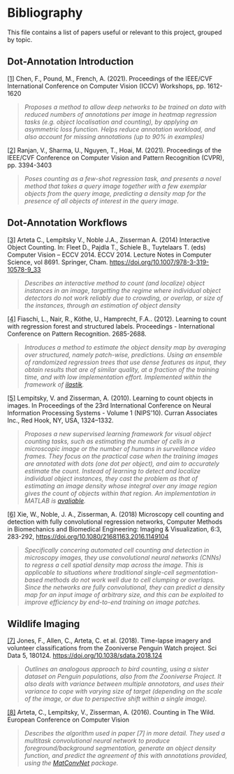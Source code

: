 # Bibliography

This file contains a list of papers useful or relevant to this project, grouped by topic.

## Dot-Annotation Introduction

[[1]](https://openaccess.thecvf.com/content/ICCV2021W/ILDAV/html/Chen_Learning_to_Localise_and_Count_With_Incomplete_Dot-Annotations_ICCVW_2021_paper.html) Chen, F., Pound, M., French, A. (2021). Proceedings of the IEEE/CVF International Conference on Computer Vision (ICCV) Workshops, pp. 1612-1620

>_Proposes a method to allow deep networks to be trained on data with reduced numbers of annotations per image in heatmap regression tasks (e.g. object localisation and counting), by applying an asymmetric loss function. Helps reduce annotation workload, and also account for missing annotations (up to 90% in examples)_

[[2]](https://openaccess.thecvf.com/content/CVPR2021/html/Ranjan_Learning_To_Count_Everything_CVPR_2021_paper.html) Ranjan, V., Sharma, U., Nguyen, T., Hoai, M. (2021). Proceedings of the IEEE/CVF Conference on Computer Vision and Pattern Recognition (CVPR), pp. 3394-3403

>_Poses counting as a few-shot regression task, and presents a novel method that takes a query image together with a few exemplar objects from the query image, predicting a density map for the presence of all objects of interest in the query image._

## Dot-Annotation Workflows

[[3]](https://www.robots.ox.ac.uk/~vgg/publications/2014/Arteta14/arteta14.pdf) Arteta C., Lempitsky V., Noble J.A., Zisserman A. (2014) Interactive Object Counting. In: Fleet D., Pajdla T., Schiele B., Tuytelaars T. (eds) Computer Vision – ECCV 2014. ECCV 2014. Lecture Notes in Computer Science, vol 8691. Springer, Cham. https://doi.org/10.1007/978-3-319-10578-9_33

>_Describes an interactive method to count (and localize) object instances in an image, targetting the regime where individual object detectors do not work reliably due to crowding, or overlap, or size of the instances, through an estimation of object density_

[[4]](https://projet.liris.cnrs.fr/imagine/pub/proceedings/ICPR-2012/media/files/0268.pdf) Fiaschi, L., Nair, R., Köthe, U., Hamprecht, F.A.. (2012). Learning to count with regression forest and structured labels. Proceedings - International Conference on Pattern Recognition. 2685-2688.

>_Introduces a method to estimate the object density map by averaging over structured, namely patch-wise, predictions. Using an ensemble of randomized regression trees that use dense features as input, they obtain results that are of similar quality, at a fraction of the training time, and with low implementation effort. Implemented within the framework of [ilastik](https://www.ilastik.org/documentation/counting/counting.html)._

[[5]](https://papers.nips.cc/paper/2010/file/fe73f687e5bc5280214e0486b273a5f9-Paper.pdf) Lempitsky, V. and Zisserman, A. (2010). Learning to count objects in images. In Proceedings of the 23rd International Conference on Neural Information Processing Systems - Volume 1 (NIPS'10). Curran Associates Inc., Red Hook, NY, USA, 1324–1332.

>_Proposes a new supervised learning framework for visual object counting tasks, such as estimating the number of cells in a microscopic image or the number of humans in surveillance video frames. They focus on the practical case when the training images are annotated with dots (one dot per object), and aim to accurately estimate the count. Instead of learning to detect and localize individual object instances, they cast the problem as that of estimating an image density whose integral over any image region gives the count of objects within that region. An implementation in MATLAB is [avaliable](https://www.robots.ox.ac.uk/~vgg/research/counting/index_org.html)._

[[6]](https://www.tandfonline.com/doi/full/10.1080/21681163.2016.1149104) Xie, W., Noble, J. A., Zisserman, A. (2018) Microscopy cell counting and detection with fully convolutional regression networks, Computer Methods in Biomechanics and Biomedical Engineering: Imaging & Visualization, 6:3, 283-292, https://doi.org/10.1080/21681163.2016.1149104

>_Specifically concering automated cell counting and detection in microscopy images, they use convolutional neural networks (CNNs) to regress a cell spatial density map across the image. This is applicable to situations where traditional single-cell segmentation-based methods do not work well due to cell clumping or overlaps. Since the networks are fully convolutional, they can predict a density map for an input image of arbitrary size, and this can be exploited to improve efficiency by end-to-end training on image patches._

## Wildlife Imaging

[[7]](https://www.nature.com/articles/sdata2018124) Jones, F., Allen, C., Arteta, C. et al. (2018). Time-lapse imagery and volunteer classifications from the Zooniverse Penguin Watch project. Sci Data 5, 180124. https://doi.org/10.1038/sdata.2018.124

>_Outlines an analogous approach to bird counting, using a sister dataset on Penguin populations, also from the Zooniverse Project. It also deals with variance between multiple annotators, and uses their variance to cope with varying size of target (depending on the scale of the image, or due to perspective shift within a single image)._

[[8]](https://www.robots.ox.ac.uk/~vgg/publications/2016/Arteta16/arteta16.pdf) Arteta, C., Lempitsky, V., Zisserman, A. (2016). Counting in The Wild. European Conference on Computer Vision

>_Describes the algorithm used in paper [7] in more detail. They used a multitask convolutional neural network to produce foreground/background segmentation, generate an object density function, and predict the agreement of this with annotations provided, using the [MatConvNet](https://www.vlfeat.org/matconvnet/) package._
